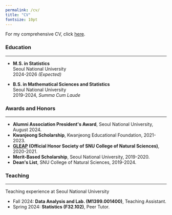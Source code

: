 ```yaml
---
permalink: /cv/
title: "CV"
fontsize: 10pt
---
```


For my comprehensive CV, click [here](/assets/attachments/CV_kim.pdf).

### Education
---

- **M.S. in Statistics**<br>Seoul National University<br>2024-2026 *(Expected)*

- **B.S. in Mathematical Sciences and Statistics**<br>Seoul National University<br>2019-2024, *Summa Cum Laude*

### Awards and Honors
---

- **Alumni Association President's Award**, Seoul National University, August 2024.
- **Kwanjeong Scholarship**, Kwanjeong Educational Foundation, 2021-2023.
- **[GLEAP](https://snucnsgleap.wixsite.com/mysite) (Official Honor Society of SNU College of Natural Sciences)**, 2020-2021.
- **Merit-Based Scholarship**, Seoul National University, 2019-2020.
- **Dean's List**, SNU College of Natural Sciences, 2019-2024.




### Teaching
---
Teaching experience at Seoul National University

- Fall 2024: **Data Analysis and Lab. (M1399.001400)**, Teaching Assistant.
- Spring 2024: **Statistics (F32.102)**, Peer Tutor.
